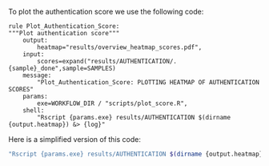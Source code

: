 To plot the authentication score we use the following code:


```
rule Plot_Authentication_Score:
"""Plot authentication score"""
    output:
        heatmap="results/overview_heatmap_scores.pdf",    
    input:
        scores=expand("results/AUTHENTICATION/.{sample}_done",sample=SAMPLES)
    message:
        "Plot_Authentication_Score: PLOTTING HEATMAP OF AUTHENTICATION SCORES"
    params:
        exe=WORKFLOW_DIR / "scripts/plot_score.R",
    shell:
        "Rscript {params.exe} results/AUTHENTICATION $(dirname {output.heatmap}) &> {log}"
```

Here is a simplified version of this code:

```bash
"Rscript {params.exe} results/AUTHENTICATION $(dirname {output.heatmap})"

```